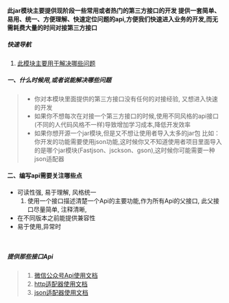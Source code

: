 #### 此jar模块主要提供现阶段一些常用或者热门的第三方接口的开发 提供一套简单、易用、统一、方便理解、快速定位问题的api,方便我们快速进入业务的开发,而无需耗费大量的时间对接第三方接口
##### 快速导航
1. [此模块主要用于解决哪些问题](#what)
##### <a id="what">一、什么时候用,或者说能解决哪些问题</a>
>* 你对本模块里面提供的第三方接口没有任何的对接经验, 又想进入快速的开发
>* 如果你不想每次在对接一个第三方接口的时候,使用不同风格的api接口(不同的人代码风格不一样)导致增加学习成本,降低开发效率
>* 如果你想开源一个jar模块,但是又不想让使用者导入太多的jar包 比如：你开发的功能需要使用json功能,这时候你又不知道使用者项目里面导入的是哪个jar模块(Fastjson、jsckson、gson),这时候你可能需要一种json适配器
    
#### <a id="deal">二、编写api需要关注哪些点</a>
* 可读性强, 易于理解, 风格统一
  1. 使用一个接口描述清楚一个Api的主要功能,作为所有Api的父接口, 此父接口尽量简单, 注释清晰,
* 在不同版本之前能提供兼容性
* 易于使用,异常时

   
##### <a id="supportApi">提供那些接口Api</a>
>1. [微信公众号Api使用文档](/doc/微信公众号Api文档.md)
>2. [http适配器使用文档](/doc/http适配器文档.md)
>3. [json适配器使用文档](/doc/json适配器文档.md)
